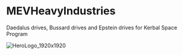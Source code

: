 # MEVHeavyIndustries
Daedalus drives, Bussard drives and Epstein drives for Kerbal Space Program

![HeroLogo_1920x1920](https://user-images.githubusercontent.com/39887717/189552477-a5432c8c-bb7c-4d38-ab86-b31e142893b2.png)
